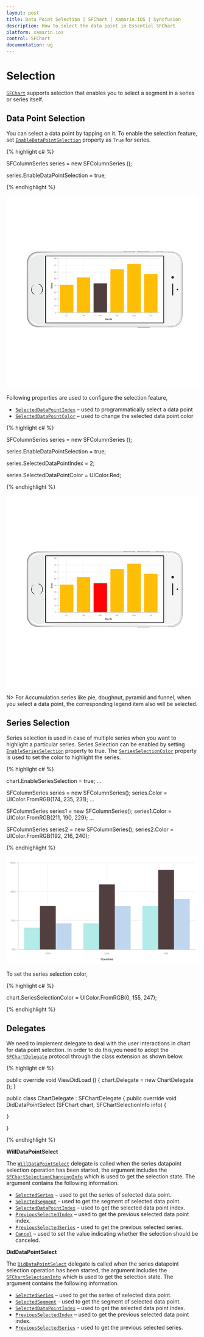 ```yaml
---
layout: post
title: Data Point Selection | SFChart | Xamarin.iOS | Syncfusion
description: How to select the data point in Essential SFChart
platform: xamarin.ios
control: SFChart
documentation: ug
---
```


# Selection

[`SFChart`](https://help.syncfusion.com/cr/cref_files/xamarin-ios/Syncfusion.SFChart.iOS~Syncfusion.SfChart.iOS.SFChart.html) supports selection that enables you to select a segment in a series or series itself.

## Data Point Selection

You can select a data point by tapping on it. To enable the selection feature, set [`EnableDataPointSelection`](https://help.syncfusion.com/cr/cref_files/xamarin-ios/Syncfusion.SFChart.iOS~Syncfusion.SfChart.iOS.SFSeries~EnableDataPointSelection.html) property as `True` for series. 

{% highlight c# %}

SFColumnSeries series           = new SFColumnSeries ();

series.EnableDataPointSelection = true; 

{% endhighlight %}


![Data point selection support in Xamarin.iOS Chart](selection_images/selection_img1.png)

Following properties are used to configure the selection feature,

* [`SelectedDataPointIndex`](https://help.syncfusion.com/cr/cref_files/xamarin-ios/Syncfusion.SFChart.iOS~Syncfusion.SfChart.iOS.SFSeries~SelectedDataPointIndex.html) – used to programmatically select a data point
* [`SelectedDataPointColor`](https://help.syncfusion.com/cr/cref_files/xamarin-ios/Syncfusion.SFChart.iOS~Syncfusion.SfChart.iOS.SFSeries~SelectedDataPointColor.html) – used to change the selected data point color

{% highlight c# %}

SFColumnSeries series           = new SFColumnSeries ();

series.EnableDataPointSelection = true;

series.SelectedDataPointIndex   = 2;

series.SelectedDataPointColor   = UIColor.Red; 

{% endhighlight %}


![Selecting data point and data point color support in Xamarin.iOS Chart](selection_images/selection_img2.png)

N> For Accumulation series like pie, doughnut, pyramid and funnel, when you select a data point, the corresponding legend item also will be selected.

## Series Selection

Series selection is used in case of multiple series when you want to highlight a particular series. Series Selection can be enabled by setting [`EnableSeriesSelection`]() property to true. The [`SeriesSelectionColor`]() property is used to set the color to highlight the series.

{% highlight c# %}

chart.EnableSeriesSelection = true;
...

SFColumnSeries series = new SFColumnSeries();
series.Color = UIColor.FromRGB(174, 235, 231);
...

SFColumnSeries series1 = new SFColumnSeries();
series1.Color = UIColor.FromRGB(211, 190, 229);
...

SFColumnSeries series2 = new SFColumnSeries();
series2.Color = UIColor.FromRGB(192, 216, 240);

{% endhighlight %}

![Series selection support in Xamarin.iOS Chart](selection_images/seriesSelection.png)

To set the series selection color,

{% highlight c# %}

chart.SeriesSelectionColor = UIColor.FromRGB(0, 155, 247);

{% endhighlight %}

## Delegates


We need to implement delegate to deal with the user interactions in chart for data point selection. In order to do this,you need to adopt the [`SFChartDelegate`](https://help.syncfusion.com/cr/cref_files/xamarin-ios/Syncfusion.SFChart.iOS~Syncfusion.SfChart.iOS.SFChartDelegate.html) protocol through the class extension as shown below.

{% highlight c# %}

public override void ViewDidLoad ()
{
    chart.Delegate = new ChartDelegate ();
}

public class ChartDelegate : SFChartDelegate
{
    public override void DidDataPointSelect (SFChart chart, SFChartSelectionInfo info)
    {

    }
}

{% endhighlight %}



**WillDataPointSelect**

The [`WillDataPointSelect`](https://help.syncfusion.com/cr/cref_files/xamarin-ios/Syncfusion.SFChart.iOS~Syncfusion.SfChart.iOS.SFChartDelegate~WillDataPointSelect.html) delegate is called when the series datapoint selection operation has been started, the argument includes the [`SFChartSelectionChangingInfo`](https://help.syncfusion.com/cr/cref_files/xamarin-ios/Syncfusion.SFChart.iOS~Syncfusion.SfChart.iOS.SFChartSelectionChangingInfo.html) which is used to get the selection state. The argument contains the following information.

* [`SelectedSeries`](https://help.syncfusion.com/cr/cref_files/xamarin-ios/Syncfusion.SFChart.iOS~Syncfusion.SfChart.iOS.SFChartSelectionInfo~SelectedSeries.html) – used to get the series of selected data point.
* [`SelectedSegment`](https://help.syncfusion.com/cr/cref_files/xamarin-ios/Syncfusion.SFChart.iOS~Syncfusion.SfChart.iOS.SFChartSelectionInfo~SelectedSegment.html) - used to get the segment of selected data point.
* [`SelectedDataPointIndex`](https://help.syncfusion.com/cr/cref_files/xamarin-ios/Syncfusion.SFChart.iOS~Syncfusion.SfChart.iOS.SFChartSelectionInfo~SelectedDataPointIndex.html) – used to get the selected data point index.
* [`PreviousSelectedIndex`](https://help.syncfusion.com/cr/cref_files/xamarin-ios/Syncfusion.SFChart.iOS~Syncfusion.SfChart.iOS.SFChartSelectionInfo~PreviousSelectedIndex.html) – used to get the previous selected data point index.
* [`PreviousSelectedSeries`]() - used to get the previous selected series. 
* [`Cancel`](https://help.syncfusion.com/cr/cref_files/xamarin-ios/Syncfusion.SFChart.iOS~Syncfusion.SfChart.iOS.SFChartSelectionChangingInfo~Cancel.html) – used to set the value indicating whether the selection should be canceled.


**DidDataPointSelect**

The [`DidDataPointSelect`](https://help.syncfusion.com/cr/cref_files/xamarin-ios/Syncfusion.SFChart.iOS~Syncfusion.SfChart.iOS.SFChartDelegate~DidDataPointSelect.html)  delegate is called when the series datapoint selection operation has been started, the argument includes the [`SFChartSelectionInfo`](https://help.syncfusion.com/cr/cref_files/xamarin-ios/Syncfusion.SFChart.iOS~Syncfusion.SfChart.iOS.SFChartSelectionInfo.html) which is used to get the selection state. The argument contains the following information.

* [`SelectedSeries`](https://help.syncfusion.com/cr/cref_files/xamarin-ios/Syncfusion.SFChart.iOS~Syncfusion.SfChart.iOS.SFChartSelectionInfo~SelectedSeries.html) – used to get the series of selected data point.
* [`SelectedSegment`](https://help.syncfusion.com/cr/cref_files/xamarin-ios/Syncfusion.SFChart.iOS~Syncfusion.SfChart.iOS.SFChartSelectionInfo~SelectedSegment.html) - used to get the segment of selected data point.
* [`SelectedDataPointIndex`](https://help.syncfusion.com/cr/cref_files/xamarin-ios/Syncfusion.SFChart.iOS~Syncfusion.SfChart.iOS.SFChartSelectionInfo~SelectedDataPointIndex.html) – used to get the selected data point index.
* [`PreviousSelectedIndex`](https://help.syncfusion.com/cr/cref_files/xamarin-ios/Syncfusion.SFChart.iOS~Syncfusion.SfChart.iOS.SFChartSelectionInfo~PreviousSelectedIndex.html) – used to get the previous selected data point index.
* [`PreviousSelectedSeries`]() - used to get the previous selected series. 
